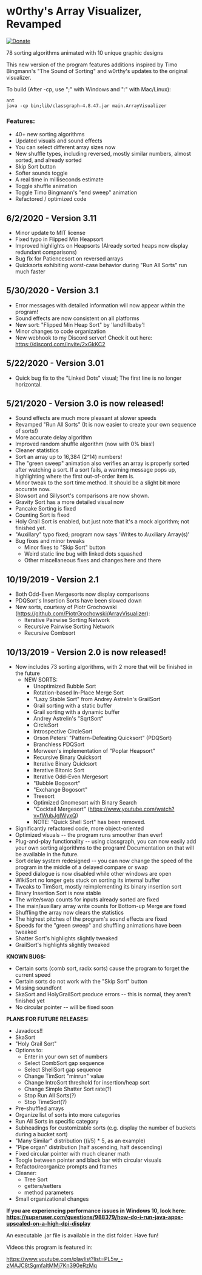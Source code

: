 # w0rthy's Array Visualizer, Revamped
[![Donate](https://img.shields.io/badge/Donate-PayPal-green.svg)](https://www.paypal.com/cgi-bin/webscr?cmd=_donations&business=Q5QLCFZ8G7WY6&currency_code=USD&source=url)

78 sorting algorithms animated with 10 unique graphic designs

This new version of the program features additions inspired by Timo Bingmann's "The Sound of Sorting" and w0rthy's updates to the original visualizer.

To build (After -cp, use ";" with Windows and ":" with Mac/Linux):
```
ant
java -cp bin;lib/classgraph-4.8.47.jar main.ArrayVisualizer
```

### Features:
- 40+ new sorting algorithms
- Updated visuals and sound effects
- You can select different array sizes now
- New shuffle types, including reversed, mostly similar numbers, almost sorted, and already sorted
- Skip Sort button
- Softer sounds toggle
- A real time in milliseconds estimate
- Toggle shuffle animation
- Toggle Timo Bingmann's "end sweep" animation
- Refactored / optimized code

## 6/2/2020 - Version 3.11
- Minor update to MIT license
- Fixed typo in Flipped Min Heapsort
- Improved highlights on Heapsorts (Already sorted heaps now display redundant comparisons)
- Bug fix for Patiencesort on reversed arrays
- Quicksorts exhibiting worst-case behavior during "Run All Sorts" run much faster

## 5/30/2020 - Version 3.1
- Error messages with detailed information will now appear within the program!
- Sound effects are now consistent on all platforms
- New sort: "Flipped Min Heap Sort" by 'landfillbaby'!
- Minor changes to code organization
- New webhook to my Discord server! Check it out here: https://discord.com/invite/2xGkKC2

## 5/22/2020 - Version 3.01
- Quick bug fix to the "Linked Dots" visual;
  The first line is no longer horizontal.

## 5/21/2020 - Version 3.0 is now released!
- Sound effects are much more pleasant at slower speeds
- Revamped "Run All Sorts" (It is now easier to create your own sequence of sorts!)
- More accurate delay algorithm
- Improved random shuffle algorithm (now with 0% bias!)
- Cleaner statistics
- Sort an array up to 16,384 (2^14) numbers!
- The "green sweep" animation also verifies an array is properly sorted after watching a sort.
  If a sort fails, a warning message pops up, highlighting where the first out-of-order item is.
- Minor tweak to the sort time method. It should be a slight bit more accurate now.
- Slowsort and Sillysort's comparisons are now shown.
- Gravity Sort has a more detailed visual now
- Pancake Sorting is fixed
- Counting Sort is fixed
- Holy Grail Sort is enabled, but just note that it's a mock algorithm; not finished yet.
- "Auxillary" typo fixed; program now says 'Writes to Auxiliary Array(s)'
- Bug fixes and minor tweaks
  - Minor fixes to "Skip Sort" button
  - Weird static line bug with linked dots squashed
  - Other miscellaneous fixes and changes here and there

## 10/19/2019 - Version 2.1
- Both Odd-Even Mergesorts now display comparisons
- PDQSort's Insertion Sorts have been slowed down
- New sorts, courtesy of Piotr Grochowski (https://github.com/PiotrGrochowski/ArrayVisualizer):
  - Iterative Pairwise Sorting Network
  - Recursive Pairwise Sorting Network
  - Recursive Combsort

## 10/13/2019 - Version 2.0 is now released!
- Now includes 73 sorting algorithms, with 2 more that will be finished in the future
  - NEW SORTS:
    - Unoptimized Bubble Sort
    - Rotation-based In-Place Merge Sort
    - "Lazy Stable Sort" from Andrey Astrelin's GrailSort
    - Grail sorting with a static buffer
    - Grail sorting with a dynamic buffer
    - Andrey Astrelin's "SqrtSort"
    - CircleSort
    - Introspective CircleSort
    - Orson Peters' "Pattern-Defeating Quicksort" (PDQSort)
    - Branchless PDQSort
    - Morween's implementation of "Poplar Heapsort"
    - Recursive Binary Quicksort
    - Iterative Binary Quicksort
    - Iterative Bitonic Sort
    - Iterative Odd-Even Mergesort
    - "Bubble Bogosort"
    - "Exchange Bogosort"
    - Treesort
    - Optimized Gnomesort with Binary Search
    - "Cocktail Mergesort" (https://www.youtube.com/watch?v=fWubJgIWyxQ)
    - NOTE: "Quick Shell Sort" has been removed.
- Significantly refactored code, more object-oriented
- Optimized visuals -- the program runs smoother than ever!
- Plug-and-play functionality -- using classgraph, you can now easily add your own sorting algorithms to the program! Documentation on that will be available in the future.
- Sort delay system redesigned -- you can now change the speed of the program in the middle of a delayed compare or swap
- Speed dialogue is now disabled while other windows are open
- WikiSort no longer gets stuck on sorting its internal buffer
- Tweaks to TimSort, mostly reimplementing its binary insertion sort
- Binary Insertion Sort is now stable
- The write/swap counts for inputs already sorted are fixed
- The main/auxillary array write counts for Bottom-up Merge are fixed
- Shuffling the array now clears the statistics
- The highest pitches of the program's sound effects are fixed
- Speeds for the "green sweep" and shuffling animations have been tweaked
- Shatter Sort's highlights slightly tweaked
- GrailSort's highlights slightly tweaked

**KNOWN BUGS:**
- Certain sorts (comb sort, radix sorts) cause the program to forget the current speed
- Certain sorts do not work with the "Skip Sort" button
- Missing soundfont
- SkaSort and HolyGrailSort produce errors -- this is normal, they aren't finished yet
- No circular pointer -- will be fixed soon

**PLANS FOR FUTURE RELEASES:**
- Javadocs!!
- SkaSort
- "Holy Grail Sort"
- Options to:
  - Enter in your own set of numbers
  - Select CombSort gap sequence
  - Select ShellSort gap sequence
  - Change TimSort "minrun" value
  - Change IntroSort threshold for insertion/heap sort
  - Change Simple Shatter Sort rate(?)
  - Stop Run All Sorts(?)
  - Stop TimeSort(?)
- Pre-shuffled arrays
- Organize list of sorts into more categories
- Run All Sorts in specific category
- Subheadings for customizable sorts (e.g. display the number of buckets during a bucket sort)
- "Many Similar" distribution ((i/5) * 5, as an example)
- "Pipe organ" distribution (half ascending, half descending)
- Fixed circular pointer with much cleaner math
- Toogle between pointer and black bar with circular visuals
- Refactor/reorganize prompts and frames
- Cleaner:
  - Tree Sort
  - getters/setters
  - method parameters
- Small organizational changes

**If you are experiencing performance issues in Windows 10, look here: https://superuser.com/questions/988379/how-do-i-run-java-apps-upscaled-on-a-high-dpi-display**

An executable .jar file is available in the dist folder. Have fun!

Videos this program is featured in:

https://www.youtube.com/playlist?list=PL5w_-zMAJC8tSgmfaltMMj7Kn390eRzMq
